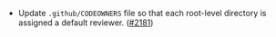 *   Update `.github/CODEOWNERS` file so that each root-level directory is assigned
    a default reviewer. ([#2181](https://github.com/informalsystems/ibc-rs/pull/2181))
